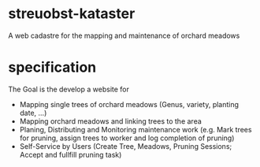 # streuobst-kataster
A web cadastre for the mapping and maintenance of orchard meadows

# specification

The Goal is the develop a website for

* Mapping single trees of orchard meadows (Genus, variety, planting date, ...)
* Mapping orchard meadows and linking trees to the area
* Planing, Distributing and Monitoring maintenance work (e.g. Mark trees for pruning, assign trees to worker and log completion of pruning)
* Self-Service by Users (Create Tree, Meadows, Pruning Sessions; Accept and fullfill pruning task)
